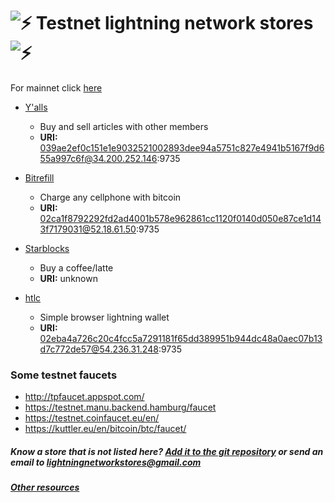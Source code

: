 # ![:zap:](https://assets-cdn.github.com/images/icons/emoji/unicode/26a1.png ":zap:") Testnet lightning network stores ![:zap:](https://assets-cdn.github.com/images/icons/emoji/unicode/26a1.png ":zap:")

For mainnet click [here](https://lightningnetworkstores.github.io)

*   [Y'alls](https://yalls.org/)
    *   Buy and sell articles with other members
    *   **URI:** 039ae2ef0c151e1e9032521002893dee94a5751c827e4941b5167f9d655a997c6f@34.200.252.146:9735

*   [Bitrefill](https://en.bitrefill.com/)
    *   Charge any cellphone with bitcoin
    *   **URI:** 02ca1f8792292fd2ad4001b578e962861cc1120f0140d050e87ce1d143f7179031@52.18.61.50:9735

*   [Starblocks](https://starblocks.acinq.co/#/)
    *   Buy a coffee/latte
    *   **URI:** unknown

*   [htlc](https://htlc.me)
    *   Simple browser lightning wallet
    *   **URI:** 02eba4a726c20c4fcc5a7291181f65dd389951b944dc48a0aec07b13d7c772de57@54.236.31.248:9735


### Some testnet faucets
* http://tpfaucet.appspot.com/
* https://testnet.manu.backend.hamburg/faucet
* https://testnet.coinfaucet.eu/en/
* https://kuttler.eu/en/bitcoin/btc/faucet/

##### Know a store that is not listed here? [Add it to the git repository](https://github.com/lightningnetworkstores/lightningnetworkstores.github.io) or send an email to lightningnetworkstores@gmail.com

##### [Other resources](https://lightningnetworkstores.github.io/other)